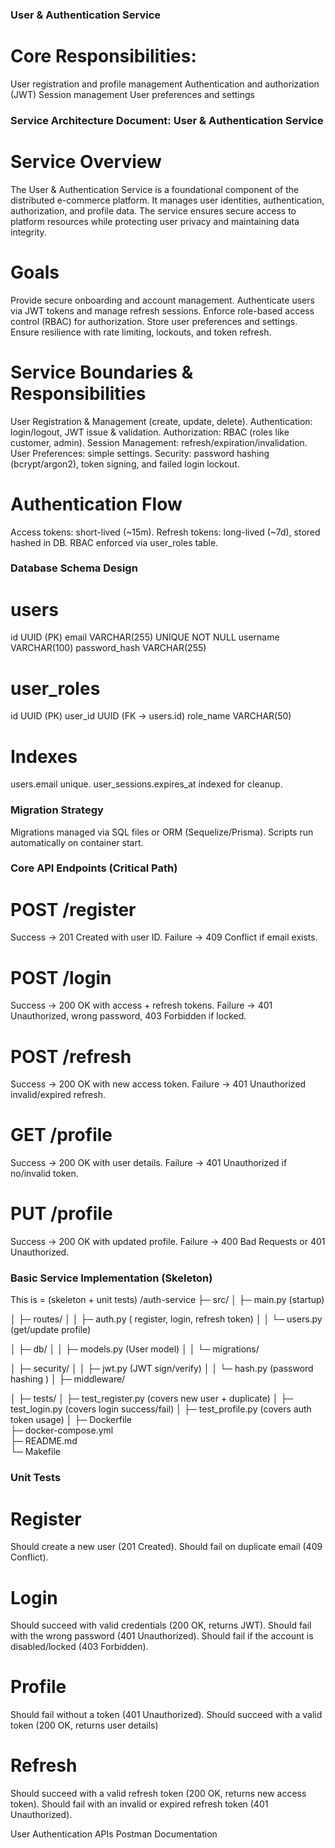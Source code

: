 ### User & Authentication Service
# Core Responsibilities:
User registration and profile management
Authentication and authorization (JWT)
Session management
User preferences and settings

### Service Architecture Document: User & Authentication Service
# Service Overview
The User & Authentication Service is a foundational component of the distributed e-commerce platform. It manages user identities, authentication, authorization, and profile data. The service ensures secure access to platform resources while protecting user privacy and maintaining data integrity.


# Goals
Provide secure onboarding and account management.
Authenticate users via JWT tokens and manage refresh sessions.
Enforce role-based access control (RBAC) for authorization.
Store user preferences and settings.
Ensure resilience with rate limiting, lockouts, and token refresh.


# Service Boundaries & Responsibilities
User Registration & Management (create, update, delete).
Authentication: login/logout, JWT issue & validation.
Authorization: RBAC (roles like customer, admin).
Session Management: refresh/expiration/invalidation.
User Preferences: simple settings.
Security: password hashing (bcrypt/argon2), token signing, and failed login lockout.


# Authentication Flow
Access tokens: short-lived (~15m).
Refresh tokens: long-lived (~7d), stored hashed in DB.
RBAC enforced via user_roles table.


### Database Schema Design
# users
id UUID (PK)
email VARCHAR(255) UNIQUE NOT NULL
username VARCHAR(100)
password_hash VARCHAR(255)

# user_roles
id UUID (PK)
user_id UUID (FK → users.id)
role_name VARCHAR(50)

# Indexes
users.email unique.
user_sessions.expires_at indexed for cleanup.

### Migration Strategy
Migrations managed via SQL files or ORM (Sequelize/Prisma).
Scripts run automatically on container start.

### Core API Endpoints (Critical Path)
# POST /register
Success → 201 Created with user ID.
Failure → 409 Conflict if email exists.

# POST /login
Success → 200 OK with access + refresh tokens.
Failure → 401 Unauthorized, wrong password, 403 Forbidden if locked.

# POST /refresh
Success → 200 OK with new access token.
Failure → 401 Unauthorized invalid/expired refresh.

# GET /profile
Success → 200 OK with user details.
Failure → 401 Unauthorized if no/invalid token.

# PUT /profile
Success → 200 OK with updated profile.
Failure → 400 Bad Requests or 401 Unauthorized.


### Basic Service Implementation (Skeleton)
This is = (skeleton + unit tests)
/auth-service
  ├─ src/
  │   ├─ main.py              (startup)

  │   ├─ routes/
  │   │   ├─ auth.py          ( register, login, refresh token)
  │   │   └─ users.py         (get/update profile)

  │   ├─ db/
  │   │   ├─ models.py        (User model)
  │   │   └─ migrations/     
 
  │   ├─ security/
  │   │   ├─ jwt.py           (JWT sign/verify)
  │   │   └─ hash.py          (password hashing )
  │   ├─ middleware/     
     
  │     ├─ tests/
  │   ├─ test_register.py    (covers new user + duplicate)
  │   ├─ test_login.py        (covers login success/fail)
  │   ├─ test_profile.py      (covers auth token usage)
  │
  ├─ Dockerfile              
  ├─ docker-compose.yml       
  ├─ README.md              
  └─ Makefile


### Unit Tests 
# Register
Should create a new user (201 Created).
Should fail on duplicate email (409 Conflict).

# Login
Should succeed with valid credentials (200 OK, returns JWT).
Should fail with the wrong password (401 Unauthorized).
Should fail if the account is disabled/locked (403 Forbidden).

# Profile
Should fail without a token (401 Unauthorized).
Should succeed with a valid token (200 OK, returns user details)

# Refresh 
Should succeed with a valid refresh token (200 OK, returns new access token).
Should fail with an invalid or expired refresh token (401 Unauthorized).


User Authentication APIs Postman Documentation

